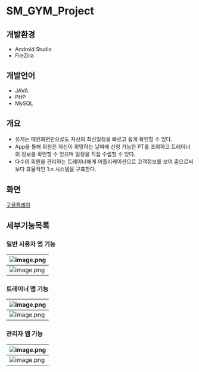 # SM_GYM_Project

## 개발환경
- Android Studio
- FileZilla

## 개발언어
- JAVA
- PHP
- MySQL

## 개요
 - 유저는 메인화면만으로도 자신의 최신일정을 빠르고 쉽게 확인할 수 있다.
 - App을 통해 회원은 자신이 희망하는 날짜에 신청 가능한 PT를 조회하고 
   트레이너의 정보를 확인할 수 있으며 일정을 직접 수립할 수 있다.
 - 다수의 회원을 관리하는 트레이너에게 어플리케이션으로 고객정보를 보여 줌으로써 
   보다 효율적인 1:n 시스템을 구축한다.

## 화면
[구글플레이](https://play.google.com/store/apps/details?id=com.fossil.hdh.smgproject)



## 세부기능목록

### 일반 사용자 앱 기능
|<center> ![image.png](https://meeta.io:3000/api/image/1547791045021.png) </center> |
|-|
|![image.png](https://meeta.io:3000/api/image/1547791045089.png)|





### 트레이너 앱 기능

|<center> ![image.png](https://meeta.io:3000/api/image/1547791045074.png) </center> |
|-|
|![image.png](https://meeta.io:3000/api/image/1547791045115.png)|


### 관리자 앱 기능

|<center> ![image.png](https://meeta.io:3000/api/image/1547791045118.png) </center> |
|-|
|![image.png](https://meeta.io:3000/api/image/1547791045125.png)|
